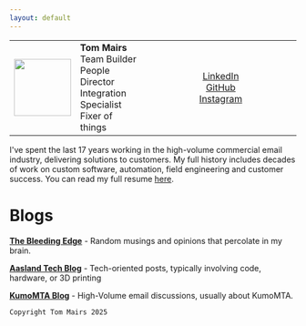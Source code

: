 ```yaml
---
layout: default
---
```



<table><tr>
 <td> <img src="https://tommairs.github.io/images/tommairs.jpeg" width="100" height="100"> </td>
 <td> <b>Tom Mairs</b> <br>Team Builder <br>People Director <br>Integration Specialist <br>Fixer of things  </td>
 <td width=250 align=center> 
 <a href="https://www.linkedin.com/in/tommairs/">LinkedIn</a><br>
 <a href = "https://github.com/tommairs">GitHub</a><br>
 <a href = "https://www.instagram.com/tom.mairs/">Instagram</a><br>
 </td>
</tr>
</table>

I've  spent the last 17 years working in the high-volume commercial email industry, delivering solutions to customers. My full history includes decades of work on custom software, automation, field engineering and customer success. You can read my full resume [here](https://drive.google.com/file/d/1QGaYGUQJYsC8okMg0LAftp_IM_B3IWQg/view?usp=share_link).

 
# Blogs

[**The Bleeding Edge**](https://thebleedingedge.ca/) - Random musings and opinions that percolate in my brain.

[**Aasland Tech Blog**](./aaslandblog) - Tech-oriented posts, typically involving code, hardware, or 3D printing

[**KumoMTA Blog**](https://kumomta.com/blog) - High-Volume email discussions, usually about KumoMTA.


```
Copyright Tom Mairs 2025
```
